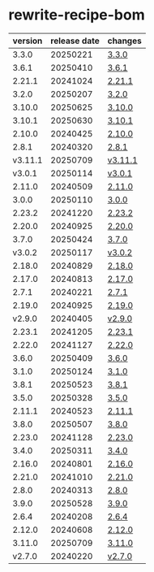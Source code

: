 # rewrite-recipe-bom	


|version|release date|changes|
|---|---|---|
|3.3.0|20250221|[3.3.0](./3.3.0-20250221.md)|
|3.6.1|20250410|[3.6.1](./3.6.1-20250410.md)|
|2.21.1|20241024|[2.21.1](./2.21.1-20241024.md)|
|3.2.0|20250207|[3.2.0](./3.2.0-20250207.md)|
|3.10.0|20250625|[3.10.0](./3.10.0-20250625.md)|
|3.10.1|20250630|[3.10.1](./3.10.1-20250630.md)|
|2.10.0|20240425|[2.10.0](./2.10.0-20240425.md)|
|2.8.1|20240320|[2.8.1](./2.8.1-20240320.md)|
|v3.11.1|20250709|[v3.11.1](./v3.11.1-20250709.md)|
|v3.0.1|20250114|[v3.0.1](./v3.0.1-20250114.md)|
|2.11.0|20240509|[2.11.0](./2.11.0-20240509.md)|
|3.0.0|20250110|[3.0.0](./3.0.0-20250110.md)|
|2.23.2|20241220|[2.23.2](./2.23.2-20241220.md)|
|2.20.0|20240925|[2.20.0](./2.20.0-20240925.md)|
|3.7.0|20250424|[3.7.0](./3.7.0-20250424.md)|
|v3.0.2|20250117|[v3.0.2](./v3.0.2-20250117.md)|
|2.18.0|20240829|[2.18.0](./2.18.0-20240829.md)|
|2.17.0|20240813|[2.17.0](./2.17.0-20240813.md)|
|2.7.1|20240221|[2.7.1](./2.7.1-20240221.md)|
|2.19.0|20240925|[2.19.0](./2.19.0-20240925.md)|
|v2.9.0|20240405|[v2.9.0](./v2.9.0-20240405.md)|
|2.23.1|20241205|[2.23.1](./2.23.1-20241205.md)|
|2.22.0|20241127|[2.22.0](./2.22.0-20241127.md)|
|3.6.0|20250409|[3.6.0](./3.6.0-20250409.md)|
|3.1.0|20250124|[3.1.0](./3.1.0-20250124.md)|
|3.8.1|20250523|[3.8.1](./3.8.1-20250523.md)|
|3.5.0|20250328|[3.5.0](./3.5.0-20250328.md)|
|2.11.1|20240523|[2.11.1](./2.11.1-20240523.md)|
|3.8.0|20250507|[3.8.0](./3.8.0-20250507.md)|
|2.23.0|20241128|[2.23.0](./2.23.0-20241128.md)|
|3.4.0|20250311|[3.4.0](./3.4.0-20250311.md)|
|2.16.0|20240801|[2.16.0](./2.16.0-20240801.md)|
|2.21.0|20241010|[2.21.0](./2.21.0-20241010.md)|
|2.8.0|20240313|[2.8.0](./2.8.0-20240313.md)|
|3.9.0|20250528|[3.9.0](./3.9.0-20250528.md)|
|2.6.4|20240208|[2.6.4](./2.6.4-20240208.md)|
|2.12.0|20240608|[2.12.0](./2.12.0-20240608.md)|
|3.11.0|20250709|[3.11.0](./3.11.0-20250709.md)|
|v2.7.0|20240220|[v2.7.0](./v2.7.0-20240220.md)|
